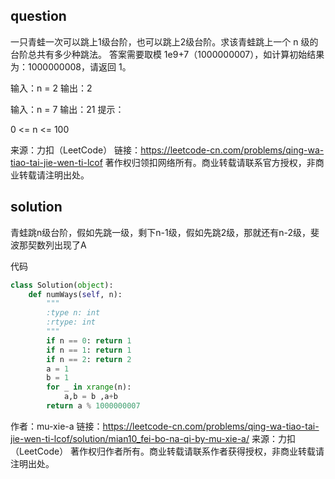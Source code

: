 
## question

一只青蛙一次可以跳上1级台阶，也可以跳上2级台阶。求该青蛙跳上一个 n 级的台阶总共有多少种跳法。
答案需要取模 1e9+7（1000000007），如计算初始结果为：1000000008，请返回 1。

输入：n = 2
输出：2

输入：n = 7
输出：21
提示：

0 <= n <= 100

来源：力扣（LeetCode）
链接：https://leetcode-cn.com/problems/qing-wa-tiao-tai-jie-wen-ti-lcof
著作权归领扣网络所有。商业转载请联系官方授权，非商业转载请注明出处。


## solution
青蛙跳n级台阶，假如先跳一级，剩下n-1级，假如先跳2级，那就还有n-2级，斐波那契数列出现了A

代码
```py
class Solution(object):
    def numWays(self, n):
        """
        :type n: int
        :rtype: int
        """
        if n == 0: return 1
        if n == 1: return 1
        if n == 2: return 2
        a = 1
        b = 1
        for _ in xrange(n):
            a,b = b ,a+b
        return a % 1000000007
```
作者：mu-xie-a
链接：https://leetcode-cn.com/problems/qing-wa-tiao-tai-jie-wen-ti-lcof/solution/mian10_fei-bo-na-qi-by-mu-xie-a/
来源：力扣（LeetCode）
著作权归作者所有。商业转载请联系作者获得授权，非商业转载请注明出处。